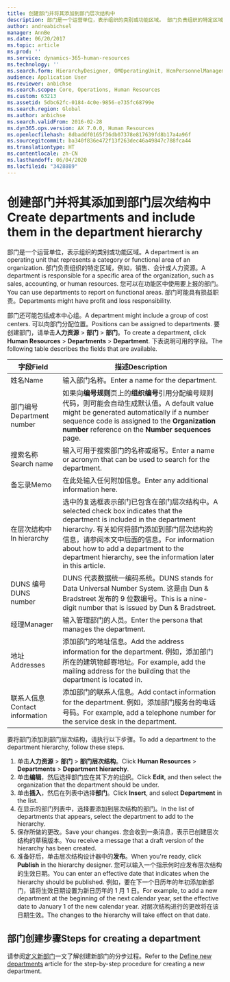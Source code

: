 ```yaml
---
title: 创建部门并将其添加到部门层次结构中
description: 部门是一个运营单位，表示组织的类别或功能区域。 部门负责组织的特定区域，例如，销售、会计或人力资源。 您可以在功能区中使用要上报的部门。 部门可能具有损益职责。
author: andreabichsel
manager: AnnBe
ms.date: 06/20/2017
ms.topic: article
ms.prod: ''
ms.service: dynamics-365-human-resources
ms.technology: ''
ms.search.form: HierarchyDesigner, OMOperatingUnit, HcmPersonnelManagementWorkspace
audience: Application User
ms.reviewer: anbichse
ms.search.scope: Core, Operations, Human Resources
ms.custom: 63213
ms.assetid: 5dbc62fc-0184-4c0e-9856-e735fc68799e
ms.search.region: Global
ms.author: anbichse
ms.search.validFrom: 2016-02-28
ms.dyn365.ops.version: AX 7.0.0, Human Resources
ms.openlocfilehash: 8dbaddf0165f36db07378e817639fd8b17a4a96f
ms.sourcegitcommit: ba340f836e472f13f263dec46a49847c788fca44
ms.translationtype: HT
ms.contentlocale: zh-CN
ms.lasthandoff: 06/04/2020
ms.locfileid: "3428889"
---
```

# <a name="create-departments-and-include-them-in-the-department-hierarchy"></a><span data-ttu-id="1e37e-106">创建部门并将其添加到部门层次结构中</span><span class="sxs-lookup"><span data-stu-id="1e37e-106">Create departments and include them in the department hierarchy</span></span>

<span data-ttu-id="1e37e-107">部门是一个运营单位，表示组织的类别或功能区域。</span><span class="sxs-lookup"><span data-stu-id="1e37e-107">A department is an operating unit that represents a category or functional area of an organization.</span></span> <span data-ttu-id="1e37e-108">部门负责组织的特定区域，例如，销售、会计或人力资源。</span><span class="sxs-lookup"><span data-stu-id="1e37e-108">A department is responsible for a specific area of the organization, such as sales, accounting, or human resources.</span></span> <span data-ttu-id="1e37e-109">您可以在功能区中使用要上报的部门。</span><span class="sxs-lookup"><span data-stu-id="1e37e-109">You can use departments to report on functional areas.</span></span> <span data-ttu-id="1e37e-110">部门可能具有损益职责。</span><span class="sxs-lookup"><span data-stu-id="1e37e-110">Departments might have profit and loss responsibility.</span></span>

<span data-ttu-id="1e37e-111">部门还可能包括成本中心组。</span><span class="sxs-lookup"><span data-stu-id="1e37e-111">A department might include a group of cost centers.</span></span> <span data-ttu-id="1e37e-112">可以向部门分配位置。</span><span class="sxs-lookup"><span data-stu-id="1e37e-112">Positions can be assigned to departments.</span></span> <span data-ttu-id="1e37e-113">要创建部门，请单击**人力资源** &gt; **部门** &gt; **部门**。</span><span class="sxs-lookup"><span data-stu-id="1e37e-113">To create a department, click **Human Resources** &gt; **Departments** &gt; **Department**.</span></span> <span data-ttu-id="1e37e-114">下表说明可用的字段。</span><span class="sxs-lookup"><span data-stu-id="1e37e-114">The following table describes the fields that are available.</span></span>

| <span data-ttu-id="1e37e-115">字段</span><span class="sxs-lookup"><span data-stu-id="1e37e-115">Field</span></span>               | <span data-ttu-id="1e37e-116">描述</span><span class="sxs-lookup"><span data-stu-id="1e37e-116">Description</span></span>                                                                                                                                                                                                       |
|---------------------|-------------------------------------------------------------------------------------------------------------------------------------------------------------------------------------------------------------------|
| <span data-ttu-id="1e37e-117">姓名</span><span class="sxs-lookup"><span data-stu-id="1e37e-117">Name</span></span>                | <span data-ttu-id="1e37e-118">输入部门名称。</span><span class="sxs-lookup"><span data-stu-id="1e37e-118">Enter a name for the department.</span></span>                                                                                                                                                                                  |
| <span data-ttu-id="1e37e-119">部门编号</span><span class="sxs-lookup"><span data-stu-id="1e37e-119">Department number</span></span>   | <span data-ttu-id="1e37e-120">如果向**编号规则**页上的**组织编号**引用分配编号规则代码，则可能会自动生成默认值。</span><span class="sxs-lookup"><span data-stu-id="1e37e-120">A default value might be generated automatically if a number sequence code is assigned to the **Organization number** reference on the **Number sequences** page.</span></span>                                                 |
| <span data-ttu-id="1e37e-121">搜索名称</span><span class="sxs-lookup"><span data-stu-id="1e37e-121">Search name</span></span>         | <span data-ttu-id="1e37e-122">输入可用于搜索部门的名称或缩写。</span><span class="sxs-lookup"><span data-stu-id="1e37e-122">Enter a name or acronym that can be used to search for the department.</span></span>                                                                                                                                            |
| <span data-ttu-id="1e37e-123">备忘录</span><span class="sxs-lookup"><span data-stu-id="1e37e-123">Memo</span></span>                | <span data-ttu-id="1e37e-124">在此处输入任何附加信息。</span><span class="sxs-lookup"><span data-stu-id="1e37e-124">Enter any additional information here.</span></span>                                                                                                                                                                            |
| <span data-ttu-id="1e37e-125">在层次结构中</span><span class="sxs-lookup"><span data-stu-id="1e37e-125">In hierarchy</span></span>        | <span data-ttu-id="1e37e-126">选中的复选框表示部门已包含在部门层次结构中。</span><span class="sxs-lookup"><span data-stu-id="1e37e-126">A selected check box indicates that the department is included in the department hierarchy.</span></span> <span data-ttu-id="1e37e-127">有关如何将部门添加到部门层次结构的信息，请参阅本文中后面的信息。</span><span class="sxs-lookup"><span data-stu-id="1e37e-127">For information about how to add a department to the department hierarchy, see the information later in this article.</span></span> |
| <span data-ttu-id="1e37e-128">DUNS 编号</span><span class="sxs-lookup"><span data-stu-id="1e37e-128">DUNS number</span></span>         | <span data-ttu-id="1e37e-129">DUNS 代表数据统一编码系统。</span><span class="sxs-lookup"><span data-stu-id="1e37e-129">DUNS stands for Data Universal Number System.</span></span> <span data-ttu-id="1e37e-130">这是由 Dun & Bradstreet 发布的 9 位数编号。</span><span class="sxs-lookup"><span data-stu-id="1e37e-130">This is a nine-digit number that is issued by Dun & Bradstreet.</span></span>                                                                                                     |
| <span data-ttu-id="1e37e-131">经理</span><span class="sxs-lookup"><span data-stu-id="1e37e-131">Manager</span></span>             | <span data-ttu-id="1e37e-132">输入管理部门的人员。</span><span class="sxs-lookup"><span data-stu-id="1e37e-132">Enter the persona that manages the department.</span></span>                                                                                                                                                                    |
| <span data-ttu-id="1e37e-133">地址</span><span class="sxs-lookup"><span data-stu-id="1e37e-133">Addresses</span></span>           | <span data-ttu-id="1e37e-134">添加部门的地址信息。</span><span class="sxs-lookup"><span data-stu-id="1e37e-134">Add the address information for the department.</span></span> <span data-ttu-id="1e37e-135">例如，添加部门所在的建筑物邮寄地址。</span><span class="sxs-lookup"><span data-stu-id="1e37e-135">For example, add the mailing address for the building that the department is located in.</span></span>                                                                          |
| <span data-ttu-id="1e37e-136">联系人信息</span><span class="sxs-lookup"><span data-stu-id="1e37e-136">Contact information</span></span> | <span data-ttu-id="1e37e-137">添加部门的联系人信息。</span><span class="sxs-lookup"><span data-stu-id="1e37e-137">Add contact information for the department.</span></span> <span data-ttu-id="1e37e-138">例如，添加部门服务台的电话号码。</span><span class="sxs-lookup"><span data-stu-id="1e37e-138">For example, add a telephone number for the service desk in the department.</span></span>                                                                                           |

<span data-ttu-id="1e37e-139">要将部门添加到部门层次结构，请执行以下步骤。</span><span class="sxs-lookup"><span data-stu-id="1e37e-139">To add a department to the department hierarchy, follow these steps.</span></span>

1.  <span data-ttu-id="1e37e-140">单击**人力资源** &gt; **部门** &gt; **部门层次结构**。</span><span class="sxs-lookup"><span data-stu-id="1e37e-140">Click **Human Resources** &gt; **Departments** &gt; **Department hierarchy**.</span></span>
2.  <span data-ttu-id="1e37e-141">单击**编辑**，然后选择部门应在其下方的组织。</span><span class="sxs-lookup"><span data-stu-id="1e37e-141">Click **Edit**, and then select the organization that the department should be under.</span></span>
3.  <span data-ttu-id="1e37e-142">单击**插入**，然后在列表中选择**部门**。</span><span class="sxs-lookup"><span data-stu-id="1e37e-142">Click **Insert**, and select **Department** in the list.</span></span>
4.  <span data-ttu-id="1e37e-143">在显示的部门列表中，选择要添加到层次结构的部门。</span><span class="sxs-lookup"><span data-stu-id="1e37e-143">In the list of departments that appears, select the department to add to the hierarchy.</span></span>
5.  <span data-ttu-id="1e37e-144">保存所做的更改。</span><span class="sxs-lookup"><span data-stu-id="1e37e-144">Save your changes.</span></span> <span data-ttu-id="1e37e-145">您会收到一条消息，表示已创建层次结构的草稿版本。</span><span class="sxs-lookup"><span data-stu-id="1e37e-145">You receive a message that a draft version of the hierarchy has been created.</span></span>
6.  <span data-ttu-id="1e37e-146">准备好后，单击层次结构设计器中的**发布**。</span><span class="sxs-lookup"><span data-stu-id="1e37e-146">When you're ready, click **Publish** in the hierarchy designer.</span></span> <span data-ttu-id="1e37e-147">您可以输入一个指示何时应发布层次结构的生效日期。</span><span class="sxs-lookup"><span data-stu-id="1e37e-147">You can enter an effective date that indicates when the hierarchy should be published.</span></span> <span data-ttu-id="1e37e-148">例如，要在下一个日历年的年初添加新部门，请将生效日期设置为新日历年的 1 月 1 日。</span><span class="sxs-lookup"><span data-stu-id="1e37e-148">For example, to add a new department at the beginning of the next calendar year, set the effective date to January 1 of the new calendar year.</span></span> <span data-ttu-id="1e37e-149">对层次结构进行的更改将在该日期生效。</span><span class="sxs-lookup"><span data-stu-id="1e37e-149">The changes to the hierarchy will take effect on that date.</span></span>

## <a name="steps-for-creating-a-department"></a><span data-ttu-id="1e37e-150">部门创建步骤</span><span class="sxs-lookup"><span data-stu-id="1e37e-150">Steps for creating a department</span></span>
<span data-ttu-id="1e37e-151">请参阅[定义新部门](../fin-and-ops/hr/tasks/define-new-departments.md)一文了解创建新部门的分步过程。</span><span class="sxs-lookup"><span data-stu-id="1e37e-151">Refer to the [Define new departments](../fin-and-ops/hr/tasks/define-new-departments.md) article for the step-by-step procedure for creating a new department.</span></span> 
